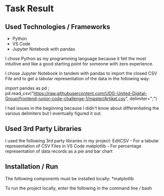 # Task Result

## Used Technologies / Frameworks
* Python
* VS Code
* Jupyter Notebook with pandas

I chose Python as my programming language because it felt the most intuitive and like a good starting point for someone with zero experience.

I chose Jupyter Notebook in tandem with pandas to import the closed CSV File and to get a tabular representation of the data in the following way: 

import pandas as pd ; pd.read_csv("https://raw.githubusercontent.com/UDG-United-Digital-Group/frontend-junior-code-challenge-1/master/Artikel.csv", delimiter=";")

I had issues in the beginning because I didn't know about differentiating the various delimiters but I eventually figured it out.

## Used 3rd Party Libraries
I used the following 3rd party libraries in my project:
EditCSV - For a tabular representation of CSV Files in VS Code
matplotlib - For percentage representation of data records as a pie and bar chart

## Installation / Run
The following components must be installed locally:
*matplotlib

To run the project locally, enter the following in the command line / bash
